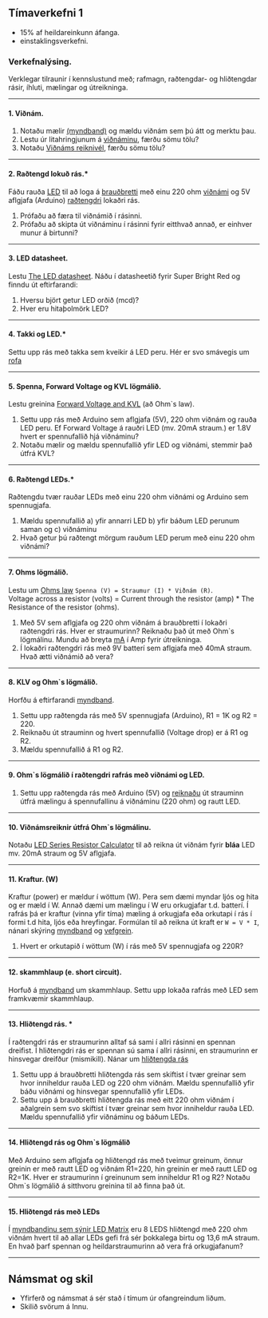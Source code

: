 ## Tímaverkefni 1

- 15% af heildareinkunn áfanga.
- einstaklingsverkefni.


### Verkefnalýsing.
Verklegar tilraunir í kennslustund með; rafmagn, raðtengdar- og hliðtengdar rásir, íhluti, mælingar og útreikninga. <br>

---

#### 1. Viðnám.
1. Notaðu mælir [(myndband)](https://www.youtube.com/watch?v=SLkPtmnglOI&t=11s&ab_channel=SparkFunElectronics) og mældu viðnám sem þú átt og merktu þau.
1. Lestu úr litahringjunum á [viðnáminu](https://www.instructables.com/Resistors/), færðu sömu tölu?
1. Notaðu [Viðnáms reiknivél](https://resistorcolorcodecalc.com/), færðu sömu tölu?

---

#### 2. Raðtengd lokuð rás.*
Fáðu rauða [LED](https://www.instructables.com/Diodes/) til að loga á [brauðbretti](https://learn.adafruit.com/collins-lab-breadboards-and-perfboards) með einu 220 ohm [viðnámi](https://www.instructables.com/lesson/Resistors/) og 5V aflgjafa (Arduino) [raðtengdri](https://github.com/VESM1VS/afangi/wiki/Rafeindat%C3%A6kni#ra%C3%B0teng-r%C3%A1s) lokaðri rás. <br> 
1. Prófaðu að færa til viðnámið í rásinni.
1. Prófaðu að skipta út viðnáminu í rásinni fyrir eitthvað annað, er einhver munur á birtunni?

---

#### 3. LED datasheet.
Lestu [The LED datasheet](https://learn.adafruit.com/all-about-leds/the-led-datasheet). Náðu í datasheetið fyrir Super Bright Red og finndu út eftirfarandi:

1. Hversu björt getur LED orðið (mcd)?
1. Hver eru hitaþolmörk LED?

---

#### 4. Takki og LED.*
Settu upp rás með takka sem kveikir á LED peru. Hér er svo smávegis um [rofa](https://www.instructables.com/Switches/)

---

#### 5. Spenna, Forward Voltage og KVL lögmálið. 
Lestu greinina [Forward Voltage and KVL](https://learn.adafruit.com/all-about-leds/forward-voltage-and-kvl) (að Ohm`s law).

1. Settu upp rás með Arduino sem aflgjafa (5V), 220 ohm viðnám og rauða LED peru. Ef Forward Voltage á rauðri LED (mv. 20mA straum.) er 1.8V hvert er spennufallið hjá viðnáminu?
1. Notaðu mælir og mældu spennufallið yfir LED og viðnámi, stemmir það útfrá KVL? 

<!-- 
Horfðu á [myndband](https://www.youtube.com/watch?v=w82aSjLuD_8&list=PLWv9VM947MKi_7yJ0_FCfzTBXpQU-Qd3K&index=5) sem útskýrir spennu. 
-->

---

#### 6. Raðtengd LEDs.*
Raðtengdu tvær rauðar LEDs með einu 220 ohm viðnámi og Arduino sem spennugjafa. 

1. Mældu spennufallið a) yfir annarri LED b) yfir báðum LED perunum saman og c) viðnáminu 
1. Hvað getur þú raðtengt mörgum rauðum LED perum með einu 220 ohm viðnámi? 

---

#### 7. Ohms lögmálið. 

Lestu um [Ohms law](https://learn.adafruit.com/all-about-leds/forward-voltage-and-kvl#ohms-law-641044) `Spenna (V) = Straumur (I) * Viðnám (R)`. <br>
Voltage across a resistor (volts) = Current through the resistor (amp) * The Resistance of the resistor (ohms). <br>

1. Með 5V sem aflgjafa og 220 ohm viðnám á brauðbretti í lokaðri raðtengdri rás. Hver er straumurinn? Reiknaðu það út með Ohm`s lögmálinu. Mundu að breyta [mA](https://github.com/VESM1VS/afangi/wiki/Rafeindat%C3%A6kni#margfaldarar) í Amp fyrir útreikninga. 
1. Í lokaðri raðtengdri rás með 9V batterí sem aflgjafa með 40mA straum. Hvað ætti viðnámið að vera?

---

#### 8. KLV og Ohm`s lögmálið. 
Horfðu á eftirfarandi [myndband](https://www.youtube.com/watch?v=EQtwsWJuUPs&list=PLRIGIzu0Z7KlfGFD6gd0eMX0ozfJyrQL-&index=6&t=0s).

1. Settu upp raðtengda rás með 5V spennugjafa (Arduino), R1 = 1K og R2 = 220.  
1. Reiknaðu út strauminn og hvert spennufallið (Voltage drop) er á R1 og R2.
1. Mældu spennufallið á R1 og R2.

---

#### 9. Ohm`s lögmálið í raðtengdri rafrás með viðnámi og LED.

1. Settu upp raðtengda rás með Arduino (5V) og [reiknaðu](https://learn.adafruit.com/all-about-leds/forward-voltage-and-kvl#solving-for-the-current-641048) út strauminn útfrá mælingu á spennufallinu á viðnáminu (220 ohm) og rautt LED. 

<!--
Ef ég er með 2 rauðar led perur, 20Ma straum og 12V batterí, hvert er viðnámið til að tryggja að þær fái sem hæfilegasta birtu? [Mynd](https://youtu.be/H69xDuon7vo?t=82) og _[lausnin](https://youtu.be/H69xDuon7vo?t=156)_
-->

---

#### 10. Viðnámsreiknir útfrá Ohm`s lögmálinu. 
Notaðu [LED Series Resistor Calculator](https://www.digikey.com/en/resources/conversion-calculators/conversion-calculator-led-series-resistor) til að reikna út viðnám fyrir **bláa** LED mv. 20mA straum og 5V aflgjafa.

---

#### 11. Kraftur. (W) 
Kraftur (power) er mældur í wöttum (W). Pera sem dæmi myndar ljós og hita og er mæld í W. Annað dæmi um mælingu í W eru orkugjafar t.d. batterí. Í rafrás þá er kraftur (vinna yfir tíma) mæling á orkugjafa eða orkutapi í rás í formi t.d hita, ljós eða hreyfingar. Formúlan til að reikna út kraft er `W = V * I`, nánari skýring [myndband](https://www.youtube.com/watch?v=fQGjzxNY_mY&ab_channel=MichelvanBiezen) og [vefgrein](https://www.electronics-tutorials.ws/dccircuits/dcp_2.html).

1. Hvert er orkutapið í wöttum (W) í rás með 5V spennugjafa og 220R? 

---

#### 12. skammhlaup (e. short circuit).
Horfuð á [myndband](https://www.youtube.com/watch?v=RjdyCXmDtb8&ab_channel=KidovatorsbyGyanLab) um skammhlaup. Settu upp lokaða rafrás með LED sem framkvæmir skammhlaup.

---

#### 13. Hliðtengd rás. * 
Í raðtengdri rás er straumurinn alltaf sá sami í allri rásinni en spennan dreifist. Í hliðtengdri rás er spennan sú sama í allri rásinni, en straumurinn er hinsvegar dreifður (mismikill). Nánar um [hliðtengda rás](https://www.youtube.com/watch?v=5uyJezQNSHw&list=PLWv9VM947MKi_7yJ0_FCfzTBXpQU-Qd3K&index=7) 

1. Settu upp á brauðbretti hliðtengda rás sem skiftist í tvær greinar sem hvor inniheldur rauða LED og 220 ohm viðnám. Mældu spennufallið yfir báðu viðnámi og hinsvegar spennufallið yfir LEDs.
1. Settu upp á brauðbretti hliðtengda rás með eitt 220 ohm viðnám í aðalgrein sem svo skiftist í tvær greinar sem hvor inniheldur rauða LED. Mældu spennufallið yfir viðnáminu og báðum LEDs.


---

#### 14. Hliðtengd rás og Ohm`s lögmálið 

Með Arduino sem aflgjafa og hliðtengd rás með tveimur greinum, önnur greinin er með rautt LED og viðnám R1=220, hin greinin er með rautt LED og R2=1K. Hver er straumurinn í greinunum sem inniheldur R1 og R2? Notaðu Ohm`s lögmálið á sitthvoru greinina til að finna það út.

<!--
1. Við viljum hafa 20mA straum fyrir hvora peruna. Hvert ætti viðnámið að vera? _[Lausn](https://youtu.be/H69xDuon7vo?t=474)_
-->

---

#### 15. Hliðtengd rás með LEDs 
Í [myndbandinu sem sýnir LED Matrix](https://youtu.be/G4lIo-MRSiY?list=PLJse9iV6Reqgy8sdjBwKDwihQdbSxbcNg&t=412) eru 8 LEDS hliðtengd með 220 ohm viðnám hvert til að allar LEDs gefi frá sér þokkalega birtu og 13,6 mA straum. En hvað þarf spennan og heildarstraumurinn að vera frá orkugjafanum? 


<!-- 

**Fleiri verkefni**
#### 16. Hliðtengd rás og fjöldi LEDs 
Með 9V batterí. Hvað getum við hliðtengt margar rauðar led perur ef við viljum tryggja að hver þeirra fái 15mA straum? Sýndu útreikninga.

#### 17. Rafrásarteikningar 
Þú vilt hanna og útbúa þína eigin LED jólaseríu sem hefur on/off takka. Teiknaðu hliðtengdarás fyrir þessari útfærslu, sjá [rafrásarteikningar](https://github.com/VESM1VS/afangi/wiki/Rafeindat%C3%A6kni#rafr%C3%A1sarteikningar)
-->

---

## Námsmat og skil
- Yfirferð og námsmat á sér stað í tímum úr ofangreindum liðum. 
- Skilið svörum á Innu.

<!--
Eftirfarandi er metið í tíma útfrá verklegum tilraunum og skilningi nemanda:
1. Getur sett upp raðtengda lokaða rás (viðnám, LED) á breadboad.
1. Getur mælt spennu og viðnám með mælir. 
1. Getur nýtt sér KVL lögmálið í raðtengdri rás. 
1. Getur beitt Ohms lögmálinu. 
1. Kann að vinna með mælieiningar og margfaldara td. mA í ohm. 
1. Kann að lesa úr datasheet mikilvægar upplýsingar t.d. um LED. 
1. Kann að reikna og lesa úr litahringjum á viðnámi. 
1. Getur sett upp hliðtengda lokaða rás (viðnám, LEDS og takki) á breadboad. 
1. Þekkir muninn á raðtengdu og hliðtengdri rás m.t.t. straums og spennu. 
1. Getur teiknað einfalda raðtenga- og hliðtengda rás. 
1. Getur reiknað út kraft í wöttum (W=VI). 
-->



